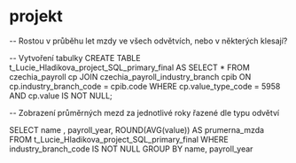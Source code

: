 # projekt
-- Rostou v průběhu let mzdy ve všech odvětvích, nebo v některých klesají?

-- Vytvoření tabulky
CREATE TABLE t_Lucie_Hladikova_project_SQL_primary_final AS
SELECT * 
FROM czechia_payroll cp
JOIN czechia_payroll_industry_branch cpib 
     ON cp.industry_branch_code = cpib.code
WHERE cp.value_type_code = 5958 AND cp.value IS NOT NULL;


-- Zobrazení průměrných mezd za jednotlivé roky řazené dle typu odvětví

SELECT name , payroll_year, ROUND(AVG(value)) AS prumerna_mzda
FROM t_Lucie_Hladikova_project_SQL_primary_final 
WHERE industry_branch_code IS NOT NULL
GROUP BY name, payroll_year
